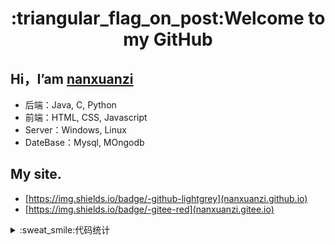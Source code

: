 <h1 align="center">:triangular_flag_on_post:Welcome to my GitHub</h1>

## Hi，I’am [nanxuanzi](https://nanxuanzi.github.io)
* 后端：Java, C, Python
* 前端：HTML, CSS, Javascript
* Server：Windows, Linux
* DateBase：Mysql, MOngodb

## My site.
* [https://img.shields.io/badge/-github-lightgrey](nanxuanzi.github.io)
* [https://img.shields.io/badge/-gitee-red](nanxuanzi.gitee.io)
<details>
  <summary>:sweat_smile:代码统计</summary><br/>
  
  * <b>未完待续...</b>
  <section>
    <img align="left" width="45%" height="220px" src="https://github-readme-stats.vercel.app/api?username=nanxuanzi&show_icons=true"/><img align="right" width="45%" height="220px" src="https://github-readme-stats.vercel.app/api/top-langs/?username=nanxuanzi&layout=compact"/> 
  </section>
</details>
